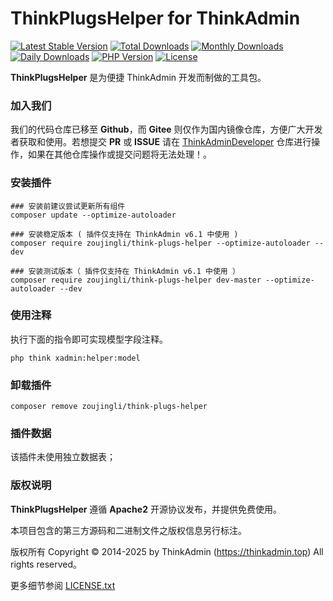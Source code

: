 # ThinkPlugsHelper for ThinkAdmin

[![Latest Stable Version](https://poser.pugx.org/zoujingli/think-plugs-helper/v/stable)](https://packagist.org/packages/zoujingli/think-plugs-helper)
[![Total Downloads](https://poser.pugx.org/zoujingli/think-plugs-helper/downloads)](https://packagist.org/packages/zoujingli/think-plugs-helper)
[![Monthly Downloads](https://poser.pugx.org/zoujingli/think-plugs-helper/d/monthly)](https://packagist.org/packages/zoujingli/think-plugs-helper)
[![Daily Downloads](https://poser.pugx.org/zoujingli/think-plugs-helper/d/daily)](https://packagist.org/packages/zoujingli/think-plugs-helper)
[![PHP Version](https://thinkadmin.top/static/icon/php-7.1.svg)](https://thinkadmin.top)
[![License](https://thinkadmin.top/static/icon/license-apache2.svg)](https://www.apache.org/licenses/LICENSE-2.0)

**ThinkPlugsHelper** 是为便捷 ThinkAdmin 开发而制做的工具包。

### 加入我们

我们的代码仓库已移至 **Github**，而 **Gitee** 则仅作为国内镜像仓库，方便广大开发者获取和使用。若想提交 **PR** 或 **ISSUE** 请在 [ThinkAdminDeveloper](https://github.com/zoujingli/ThinkAdminDeveloper) 仓库进行操作，如果在其他仓库操作或提交问题将无法处理！。

### 安装插件

```shell
### 安装前建议尝试更新所有组件
composer update --optimize-autoloader

### 安装稳定版本 ( 插件仅支持在 ThinkAdmin v6.1 中使用 )
composer require zoujingli/think-plugs-helper --optimize-autoloader --dev

### 安装测试版本（ 插件仅支持在 ThinkAdmin v6.1 中使用 ）
composer require zoujingli/think-plugs-helper dev-master --optimize-autoloader --dev
```

### 使用注释

执行下面的指令即可实现模型字段注释。

```shell
php think xadmin:helper:model
```

### 卸载插件

```shell
composer remove zoujingli/think-plugs-helper
```

### 插件数据

该插件未使用独立数据表；

### 版权说明

**ThinkPlugsHelper** 遵循 **Apache2** 开源协议发布，并提供免费使用。

本项目包含的第三方源码和二进制文件之版权信息另行标注。

版权所有 Copyright © 2014-2025 by ThinkAdmin (https://thinkadmin.top) All rights reserved。

更多细节参阅 [LICENSE.txt](license)
